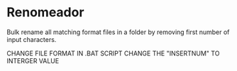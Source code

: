 # Renomeador
Bulk rename all matching format files in a folder by removing first number of input characters.

CHANGE FILE FORMAT IN .BAT SCRIPT
CHANGE THE "INSERTNUM" TO INTERGER VALUE

